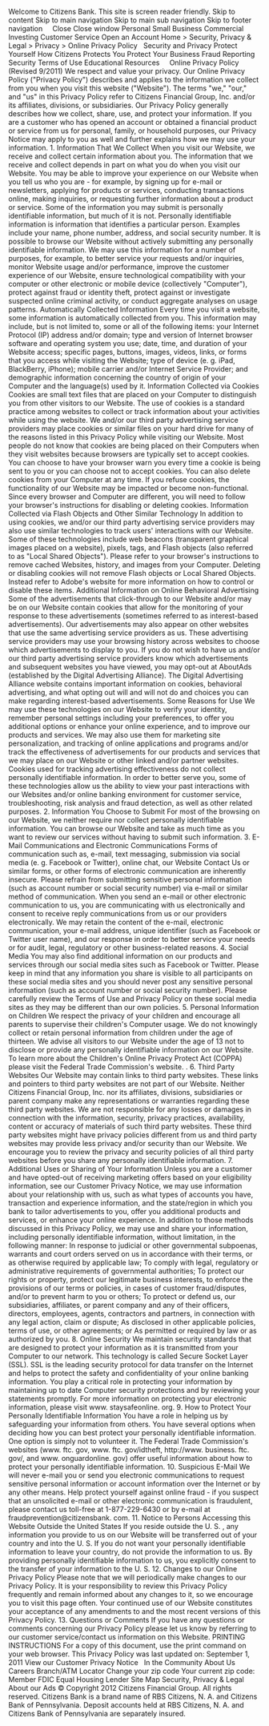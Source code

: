 Welcome to Citizens Bank. This site is screen reader friendly. Skip to content Skip to main navigation Skip to main sub navigation Skip to footer navigation     Close Close window Personal Small Business Commercial Investing Customer Service Open an Account Home > Security, Privacy & Legal > Privacy > Online Privacy Policy   Security and Privacy Protect Yourself How Citizens Protects You Protect Your Business Fraud Reporting Security Terms of Use Educational Resources     Online Privacy Policy (Revised 9/2011) We respect and value your privacy. Our Online Privacy Policy ("Privacy Policy") describes and applies to the information we collect from you when you visit this website ("Website"). The terms "we," "our," and "us" in this Privacy Policy refer to Citizens Financial Group, Inc. and/or its affiliates, divisions, or subsidiaries. Our Privacy Policy generally describes how we collect, share, use, and protect your information. If you are a customer who has opened an account or obtained a financial product or service from us for personal, family, or household purposes, our Privacy Notice may apply to you as well and further explains how we may use your information. 1. Information That We Collect When you visit our Website, we receive and collect certain information about you. The information that we receive and collect depends in part on what you do when you visit our Website. You may be able to improve your experience on our Website when you tell us who you are - for example, by signing up for e-mail or newsletters, applying for products or services, conducting transactions online, making inquiries, or requesting further information about a product or service. Some of the information you may submit is personally identifiable information, but much of it is not. Personally identifiable information is information that identifies a particular person. Examples include your name, phone number, address, and social security number. It is possible to browse our Website without actively submitting any personally identifiable information. We may use this information for a number of purposes, for example, to better service your requests and/or inquiries, monitor Website usage and/or performance, improve the customer experience of our Website, ensure technological compatibility with your computer or other electronic or mobile device (collectively "Computer"), protect against fraud or identity theft, protect against or investigate suspected online criminal activity, or conduct aggregate analyses on usage patterns. Automatically Collected Information Every time you visit a website, some information is automatically collected from you. This information may include, but is not limited to, some or all of the following items: your Internet Protocol (IP) address and/or domain; type and version of Internet browser software and operating system you use; date, time, and duration of your Website access; specific pages, buttons, images, videos, links, or forms that you access while visiting the Website; type of device (e. g. iPad, BlackBerry, iPhone); mobile carrier and/or Internet Service Provider; and demographic information concerning the country of origin of your Computer and the language(s) used by it. Information Collected via Cookies Cookies are small text files that are placed on your Computer to distinguish you from other visitors to our Website. The use of cookies is a standard practice among websites to collect or track information about your activities while using the website. We and/or our third party advertising service providers may place cookies or similar files on your hard drive for many of the reasons listed in this Privacy Policy while visiting our Website. Most people do not know that cookies are being placed on their Computers when they visit websites because browsers are typically set to accept cookies. You can choose to have your browser warn you every time a cookie is being sent to you or you can choose not to accept cookies. You can also delete cookies from your Computer at any time. If you refuse cookies, the functionality of our Website may be impacted or become non-functional. Since every browser and Computer are different, you will need to follow your browser's instructions for disabling or deleting cookies. Information Collected via Flash Objects and Other Similar Technology In addition to using cookies, we and/or our third party advertising service providers may also use similar technologies to track users' interactions with our Website. Some of these technologies include web beacons (transparent graphical images placed on a website), pixels, tags, and Flash objects (also referred to as "Local Shared Objects"). Please refer to your browser's instructions to remove cached Websites, history, and images from your Computer. Deleting or disabling cookies will not remove Flash objects or Local Shared Objects. Instead refer to Adobe's website for more information on how to control or disable these items. Additional Information on Online Behavioral Advertising Some of the advertisements that click-through to our Website and/or may be on our Website contain cookies that allow for the monitoring of your response to these advertisements (sometimes referred to as interest-based advertisements). Our advertisements may also appear on other websites that use the same advertising service providers as us. These advertising service providers may use your browsing history across websites to choose which advertisements to display to you. If you do not wish to have us and/or our third party advertising service providers know which advertisements and subsequent websites you have viewed, you may opt-out at AboutAds (established by the Digital Advertising Alliance). The Digital Advertising Alliance website contains important information on cookies, behavioral advertising, and what opting out will and will not do and choices you can make regarding interest-based advertisements. Some Reasons for Use We may use these technologies on our Website to verify your identity, remember personal settings including your preferences, to offer you additional options or enhance your online experience, and to improve our products and services. We may also use them for marketing site personalization, and tracking of online applications and programs and/or track the effectiveness of advertisements for our products and services that we may place on our Website or other linked and/or partner websites. Cookies used for tracking advertising effectiveness do not collect personally identifiable information. In order to better serve you, some of these technologies allow us the ability to view your past interactions with our Websites and/or online banking environment for customer service, troubleshooting, risk analysis and fraud detection, as well as other related purposes. 2. Information You Choose to Submit For most of the browsing on our Website, we neither require nor collect personally identifiable information. You can browse our Website and take as much time as you want to review our services without having to submit such information. 3. E-Mail Communications and Electronic Communications Forms of communication such as, e-mail, text messaging, submission via social media (e. g. Facebook or Twitter), online chat, our Website Contact Us or similar forms, or other forms of electronic communication are inherently insecure. Please refrain from submitting sensitive personal information (such as account number or social security number) via e-mail or similar method of communication. When you send an e-mail or other electronic communication to us, you are communicating with us electronically and consent to receive reply communications from us or our providers electronically. We may retain the content of the e-mail, electronic communication, your e-mail address, unique identifier (such as Facebook or Twitter user name), and our response in order to better service your needs or for audit, legal, regulatory or other business-related reasons. 4. Social Media You may also find additional information on our products and services through our social media sites such as Facebook or Twitter. Please keep in mind that any information you share is visible to all participants on these social media sites and you should never post any sensitive personal information (such as account number or social security number). Please carefully review the Terms of Use and Privacy Policy on these social media sites as they may be different than our own policies. 5. Personal Information on Children We respect the privacy of your children and encourage all parents to supervise their children's Computer usage. We do not knowingly collect or retain personal information from children under the age of thirteen. We advise all visitors to our Website under the age of 13 not to disclose or provide any personally identifiable information on our Website. To learn more about the Children's Online Privacy Protect Act (COPPA) please visit the Federal Trade Commission's website. . 6. Third Party Websites Our Website may contain links to third party websites. These links and pointers to third party websites are not part of our Website. Neither Citizens Financial Group, Inc. nor its affiliates, divisions, subsidiaries or parent company make any representations or warranties regarding these third party websites. We are not responsible for any losses or damages in connection with the information, security, privacy practices, availability, content or accuracy of materials of such third party websites. These third party websites might have privacy policies different from us and third party websites may provide less privacy and/or security than our Website. We encourage you to review the privacy and security policies of all third party websites before you share any personally identifiable information. 7. Additional Uses or Sharing of Your Information Unless you are a customer and have opted-out of receiving marketing offers based on your eligibility information, see our Customer Privacy Notice, we may use information about your relationship with us, such as what types of accounts you have, transaction and experience information, and the state/region in which you bank to tailor advertisements to you, offer you additional products and services, or enhance your online experience. In addition to those methods discussed in this Privacy Policy, we may use and share your information, including personally identifiable information, without limitation, in the following manner: In response to judicial or other governmental subpoenas, warrants and court orders served on us in accordance with their terms, or as otherwise required by applicable law; To comply with legal, regulatory or administrative requirements of governmental authorities; To protect our rights or property, protect our legitimate business interests, to enforce the provisions of our terms or policies, in cases of customer fraud/disputes, and/or to prevent harm to you or others; To protect or defend us, our subsidiaries, affiliates, or parent company and any of their officers, directors, employees, agents, contractors and partners, in connection with any legal action, claim or dispute; As disclosed in other applicable policies, terms of use, or other agreements; or As permitted or required by law or as authorized by you. 8. Online Security We maintain security standards that are designed to protect your information as it is transmitted from your Computer to our network. This technology is called Secure Socket Layer (SSL). SSL is the leading security protocol for data transfer on the Internet and helps to protect the safety and confidentiality of your online banking information. You play a critical role in protecting your information by maintaining up to date Computer security protections and by reviewing your statements promptly. For more information on protecting your electronic information, please visit www. staysafeonline. org. 9. How to Protect Your Personally Identifiable Information You have a role in helping us by safeguarding your information from others. You have several options when deciding how you can best protect your personally identifiable information. One option is simply not to volunteer it. The Federal Trade Commission's websites (www. ftc. gov, www. ftc. gov/idtheft, http://www. business. ftc. gov/, and www. onguardonline. gov) offer useful information about how to protect your personally identifiable information. 10. Suspicious E-Mail We will never e-mail you or send you electronic communications to request sensitive personal information or account information over the Internet or by any other means. Help protect yourself against online fraud - if you suspect that an unsolicited e-mail or other electronic communication is fraudulent, please contact us toll-free at 1-877-229-6430 or by e-mail at fraudprevention@citizensbank. com. 11. Notice to Persons Accessing this Website Outside the United States If you reside outside the U. S. , any information you provide to us on our Website will be transferred out of your country and into the U. S. If you do not want your personally identifiable information to leave your country, do not provide the information to us. By providing personally identifiable information to us, you explicitly consent to the transfer of your information to the U. S. 12. Changes to our Online Privacy Policy Please note that we will periodically make changes to our Privacy Policy. It is your responsibility to review this Privacy Policy frequently and remain informed about any changes to it, so we encourage you to visit this page often. Your continued use of our Website constitutes your acceptance of any amendments to and the most recent versions of this Privacy Policy. 13. Questions or Comments If you have any questions or comments concerning our Privacy Policy please let us know by referring to our customer service/contact us information on this Website. PRINTING INSTRUCTIONS For a copy of this document, use the print command on your web browser. This Privacy Policy was last updated on: September 1, 2011 View our Customer Privacy Notice   In the Community About Us Careers Branch/ATM Locator Change your zip code Your current zip code: Member FDIC Equal Housing Lender Site Map Security, Privacy & Legal About our Ads © Copyright 2012 Citizens Financial Group. All rights reserved. Citizens Bank is a brand name of RBS Citizens, N. A. and Citizens Bank of Pennsylvania. Deposit accounts held at RBS Citizens, N. A. and Citizens Bank of Pennsylvania are separately insured.